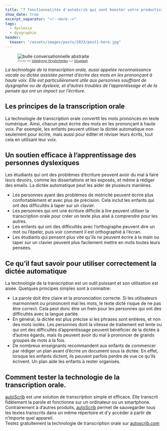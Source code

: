 ```yaml
---
title: "7 fonctionnalités d'autoScrib qui vont booster votre productivité"
show_date: true
excerpt_separator: "<!--more-->"
tags:
  - dyslexie
  - dysgraphie
header:
  teaser: "/assets/images/posts/2023/post1-hero.jpg"
---
```


<figure>
<img src="{{ site.url }}{{ site.baseurl }}/assets/images/posts/2023/post1-hero.jpg" alt="bulle conversationnelle abstraite" class="full">
<figcaption style="color:grey; font-size:10px;">Photo de <a href="https://unsplash.com/@lunarts?utm_source=unsplash&utm_medium=referral&utm_content=creditCopyText">Volodymyr Hryshchenko</a> sur <a href="https://unsplash.com/fr/photos/V5vqWC9gyEU?utm_source=unsplash&utm_medium=referral&utm_content=creditCopyText">Unsplash</a>
  </figcaption>
</figure>

_La technologie de la transcription orale, aussi appelée reconnaissance vocale ou dictée assistée permet d’écrire des mots en les prononçant à haute voix.
Elle est particulièrement utile aux personnes souffrant de dysgraphie ou de dyslexie, et d’autres troubles de l’apprentissage et de la pensée qui ont un impact sur l’écriture._

<!--more-->

## Les principes de la transcription orale

La technologie de transcription orale convertit les mots prononcés en texte numérique. Ainsi, chacun peut écrire des mots en les prononçant à haute voix. Par exemple, les enfants peuvent utiliser la dictée automatique non seulement pour écrire, mais aussi pour éditer et réviser leurs écrits, tout cela en utilisant leur voix.

## Un soutien efficace à l’apprentissage des personnes dyslexiques

Les étudiants qui ont des problèmes d’écriture peuvent avoir du mal à faire leurs devoirs, comme les dissertations et les exposés, et même à rédiger des emails. La dictée automatique peut les aider de plusieurs manières.

- Les personnes ayant des problèmes de motricité peuvent écrire plus confortablement et avec plus de précision. Cela inclut les enfants qui ont des difficultés à taper sur un clavier.
- Les personnes qui ont une écriture difficile à lire peuvent utiliser la transcription orale pour créer un texte plus aisé à comprendre pour les autres.
- Les enfants qui ont des difficultés avec l’orthographe peuvent dire un mot ou l’épeler, puis voir comment il est orthographié à l’écran.
- Les étudiants qui pensent plus vite qu’ils ne peuvent écrire à la main ou taper sur un clavier peuvent plus facilement mettre en mots toutes leurs pensées.

## Ce qu’il faut savoir pour utiliser correctement la dictée automatique

La technologie de la transcription est un outil puissant et son utilisation est aisée. Quelques principes simples sont à connaitre:

- La parole doit être claire et la prononciation correcte. Si les utilisateurs marmonnent ou prononcent mal les mots, le texte dicté risque de ne pas être correct. Cela peut donc être un frein pour les personnes qui ont des difficultés avec la langue parlée.
- En général, la dictée est plus précise si les phrases sont entières, et non des mots isolés. Les personnes dont la vitesse de traitement est lente ou qui ont des difficultés d’apprentissage peuvent bénéficier de la dictée à d’autres égards, mais ils peuvent avoir du mal à prononcer de grands groupes de mots à la fois.
- De nombreux enseignants recommandent aux enfants de commencer par rédiger un plan avant d’écrire un document sous la dictée. En effet, lorsque les enfants dictent, ils peuvent parfois perdre de vue ce qu’ils écrivent. Un plan aide les enfants à rester organisés.

## Comment tester la technologie de la transcription orale.

[autoScrib](https://autoscrib.com/) est une solution de transcription simple et efficace. Elle transcrit fidèlement la parole et fonctionne sur un ordinateur ou un smartphone. Contrairement à d’autres produits, [autoScrib](https://autoscrib.com/) permet de sauvegarder tous les textes transcrits dans un même répertoire et d’y accéder à partir de n’importe quel appareil.  
Testez gratuitement la technologie de transcription orale sur [autoscrib.com](https://autoscrib.com/)
